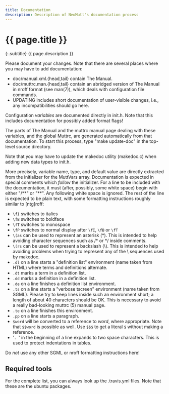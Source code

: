 ```yaml
---
title: Documentation
description: Description of NeoMutt's documentation process
---
```


# {{ page.title }}

{:.subtitle}
{{ page.description }}

Please document your changes. Note that there are several places where you may
have to add documentation:

- doc/manual.xml.{head,tail} contain The Manual.
- doc/muttrc.man.{head,tail} contain an abridged version of The Manual in nroff
  format (see man(7)), which deals with configuration file commands.
- UPDATING includes short documentation of user-visible changes, i.e., any
  incompatibilities should go here.

Configuration _variables_ are documented directly in init.h. Note that this
includes documentation for possibly added format flags!

The parts of The Manual and the muttrc manual page dealing with these
variables, and the global Muttrc, are generated automatically from that
documentation. To start this process, type "make update-doc" in the top-level
source directory.

Note that you may have to update the makedoc utility (makedoc.c) when adding
new data types to init.h.

More precisely, variable name, type, and default value are directly extracted
from the initializer for the MuttVars array. Documentation is expected in
special comments which _follow_ the initializer. For a line to be included with
the documentation, it must (after, possibly, some white space) begin with
either "/\*\*" or "\*\*". Any following white space is ignored. The rest of the
line is expected to be plain text, with some formatting instructions roughly
similar to [ntg]roff:

- `\fI` switches to italics
- `\fB` switches to boldface
- `\fT` switches to monospace
- `\fP` switches to normal display after `\fI`, `\fB` or `\fT`
- `\(as` can be used to represent an asterisk (\*). This is intended to help
  avoiding character sequences such as /\* or \*/ inside comments.
- `\(rs` can be used to represent a backslash (\\). This is intended to help
  avoiding problems when trying to represent any of the \\ sequences used by
  makedoc.
- `.dl` on a line starts a "definition list" environment (name taken from HTML)
  where terms and definitions alternate.
- `.dt` marks a term in a definition list.
- `.dd` marks a definition in a definition list.
- `.de` on a line finishes a definition list environment.
- `.ts` on a line starts a "verbose tscreen" environment (name taken from
  SGML). Please try to keep lines inside such an environment short; a length
  of about 40 characters should be OK. This is necessary to avoid a really
  bad-looking muttrc (5) manual page.
- `.te` on a line finishes this environment.
- `.pp` on a line starts a paragraph.
- `$word` will be converted to a reference to _word_, where appropriate. Note
  that `$$word` is possible as well. Use `$$$` to get a literal `$` without
  making a reference.
- '`. `' in the beginning of a line expands to two space characters. This is
  used to protect indentations in tables.

Do _not_ use any other SGML or nroff formatting instructions here!

## Required tools

For the complete list, you can always look up the .travis.yml files. Note that
these are the ubuntu packages.

